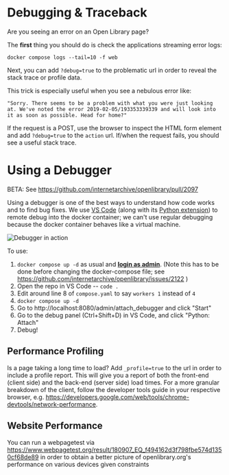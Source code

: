 # Debugging & Traceback

Are you seeing an error on an Open Library page?

The **first** thing you should do is check the applications streaming error logs:
```
docker compose logs --tail=10 -f web
```

Next, you can add `?debug=true` to the problematic url in order to reveal the stack trace or profile data.

This trick is especially useful when you see a nebulous error like:
```
"Sorry. There seems to be a problem with what you were just looking at. We've noted the error 2019-02-05/193353339339 and will look into it as soon as possible. Head for home?"
```

If the request is a POST, use the browser to inspect the HTML form element and add `?debug=true` to the `action` url. If/when the request fails, you should see a useful stack trace.

# Using a Debugger
BETA: See https://github.com/internetarchive/openlibrary/pull/2097

Using a debugger is one of the best ways to understand how code works and to find bug fixes. We use [VS Code](https://code.visualstudio.com/) (along with its [Python extension](https://marketplace.visualstudio.com/items?itemName=ms-python.python)) to remote debug into the docker container; we can't use regular debugging because the docker container behaves like a virtual machine.

![Debugger in action](https://user-images.githubusercontent.com/6251786/56706388-bd889e00-66e2-11e9-9d9b-449f0458305a.gif)

To use:
1. `docker compose up -d` as usual and [**login as admin**](https://github.com/internetarchive/openlibrary/wiki/Getting-Started#logging-in). (Note this has to be done before changing the docker-compose file; see https://github.com/internetarchive/openlibrary/issues/2122 )
2. Open the repo in VS Code -- `code .`
3. Edit around line 8 of `compose.yaml` to say `workers 1` instead of `4`
4. `docker compose up -d`
5. Go to http://localhost:8080/admin/attach_debugger and click "Start"
6. Go to the debug panel (Ctrl+Shift+D) in VS Code, and click "Python: Attach"
7. Debug!


## Performance Profiling

Is a page taking a long time to load? Add `_profile=true` to the url in order to include a profile report. This will give you a report of both the front-end (client side) and the back-end (server side) load times. For a more granular breakdown of the client, follow the developer tools guide in your respective browser, e.g. https://developers.google.com/web/tools/chrome-devtools/network-performance.

## Website Performance

You can run a webpagetest via https://www.webpagetest.org/result/180907_EQ_f494162d3f798fbe574d1350cf68de89 in order to obtain a better picture of openlibrary.org's performance on various devices given constraints

